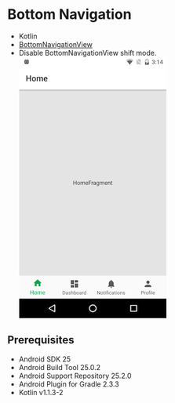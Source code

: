 # Bottom Navigation
* Kotlin
* [BottomNavigationView](https://developer.android.com/reference/android/support/design/widget/BottomNavigationView.html)   
* Disable BottomNavigationView shift mode.
![screenshot](docs/screenshot.png)

## Prerequisites
* Android SDK 25
* Android Build Tool 25.0.2
* Android Support Repository 25.2.0
* Android Plugin for Gradle 2.3.3
* Kotlin v1.1.3-2
